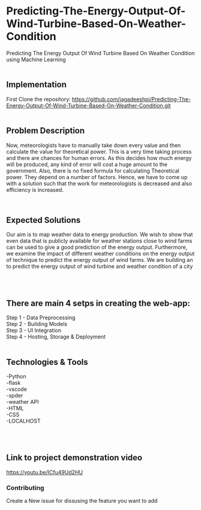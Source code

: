# Predicting-The-Energy-Output-Of-Wind-Turbine-Based-On-Weather-Condition
Predicting The Energy Output Of Wind Turbine Based On Weather Condition using Machine Learning
<br>
<br>
## Implementation

First Clone the repository: https://github.com/jagadeeshpj/Predicting-The-Energy-Output-Of-Wind-Turbine-Based-On-Weather-Condition.git
<br>
<br>
## Problem Description

Now, meteorologists have to manually take down every value and then calculate the
value for theoretical power. This is a very time taking process and there are chances
for human errors. As this decides how much energy will be produced, any kind of
error will cost a huge amount to the government. Also, there is no fixed formula for
calculating Theoretical power. They depend on a number of factors. Hence, we have
to come up with a solution such that the work for meteorologists is decreased and
also efficiency is increased.

<br>

## Expected Solutions

Our aim is to map weather data to energy production. We wish to show that even
data that is publicly available for weather stations close to wind farms can be used
to give a good prediction of the energy output. Furthermore, we examine the impact
of different weather conditions on the energy output of technique to predict the
energy output of wind farms. We are building an  to predict the energy output of wind turbine and weather condition of a city

<br>
<br>



## There are main 4 setps in creating the web-app: <br>
 Step 1 - Data Preprocessing 	<br>
 Step 2 - Building Models <br>
 Step 3 - UI Integration 	<br>
 Step 4 - Hosting, Storage & Deployment <br>
<br>


## Technologies & Tools

 -Python <br>
 -flask <br>
 -vscode <br>
 -spder <br>
 -weather API <br>
 -HTML <br>
 -CSS <br>
 -LOCALHOST <br>
 
<br>


<br>

## Link to project demonstration video
 https://youtu.be/ICfu49Ud2HU

 
 ### Contributing 
 Create a New issue for dissusing the feature you want to add






